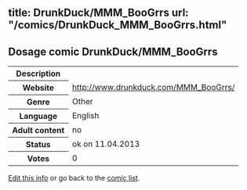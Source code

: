 title: DrunkDuck/MMM_BooGrrs
url: "/comics/DrunkDuck_MMM_BooGrrs.html"
---
Dosage comic DrunkDuck/MMM_BooGrrs
-----------------------------------------

<table class="comicinfo">
<tr>
<th>Description</th><td></td>
</tr>
<tr>
<th>Website</th><td><a href="http://www.drunkduck.com/MMM_BooGrrs/">http://www.drunkduck.com/MMM_BooGrrs/</a></td>
</tr>
<tr>
<th>Genre</th><td>Other</td>
</tr>
<tr>
<th>Language</th><td>English</td>
</tr>
<tr>
<th>Adult content</th><td>no</td>
</tr>
<tr>
<th>Status</th><td>ok on 11.04.2013</td>
</tr>
<tr>
<th>Votes</th><td>0</div></td>
</tr>
</table>

[Edit this info](/comics/DrunkDuck_MMM_BooGrrs_edit.html) or go back to the [comic list](../comic-index.html).
